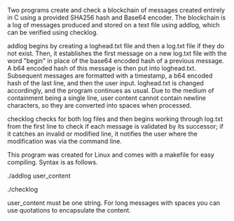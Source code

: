 Two programs create and check a blockchain of messages created entirely in C using a provided SHA256 hash and Base64 encoder. The blockchain is a log of messages produced and stored on a text file using addlog, which can be verified using checklog.

addlog begins by creating a loghead.txt file and then a log.txt file if they do not exist. Then, it establishes the first message on a new log.txt file with the word "begin" in place of the base64 encoded hash of a previous message. A b64 encoded hash of this message is then put into loghead.txt. Subsequent messages are formatted with a timestamp, a b64 encoded hash of the last line, and then the user input. loghead.txt is changed accordingly, and the program continues as usual. Due to the medium of containment being a single line, user content cannot contain newline characters, so they are converted into spaces when processed.

checklog checks for both log files and then begins working through log.txt from the first line to check if each message is validated by its successor; if it catches an invalid or modified line, it notifies the user where the modification was via the command line.

This program was created for Linux and comes with a makefile for easy compiling. Syntax is as follows.

./addlog user_content

./checklog

user_content must be one string. For long messages with spaces you can use quotations to encapsulate the content.
